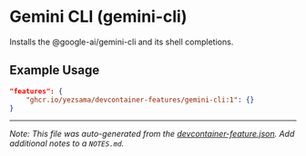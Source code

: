 
# Gemini CLI (gemini-cli)

Installs the @google-ai/gemini-cli and its shell completions.

## Example Usage

```json
"features": {
    "ghcr.io/yezsama/devcontainer-features/gemini-cli:1": {}
}
```





---

_Note: This file was auto-generated from the [devcontainer-feature.json](https://github.com/yezsama/devcontainer-repository/blob/main/src/gemini-cli/devcontainer-feature.json).  Add additional notes to a `NOTES.md`._
